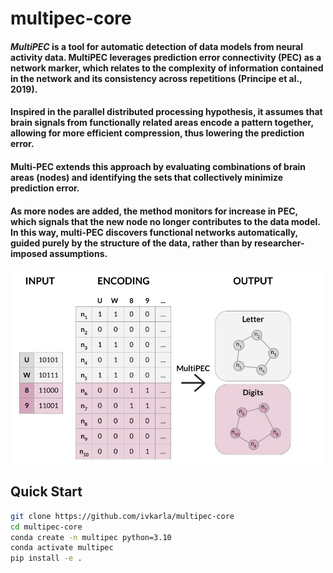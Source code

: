 # multipec-core

#### ***MultiPEC*** is a tool for automatic detection of data models from neural activity data. MultiPEC leverages prediction error connectivity (PEC) as a network marker, which relates to the complexity of information contained in the network and its consistency across repetitions ​(Principe et al., 2019)​.
#### Inspired in the parallel distributed processing hypothesis, it assumes that brain signals from functionally related areas encode a pattern together, allowing for more efficient compression, thus lowering the prediction error. 
#### Multi-PEC extends this approach by evaluating combinations of brain areas (nodes) and identifying the sets that collectively minimize prediction error. 
#### As more nodes are added, the method monitors for increase in PEC, which signals that the new node no longer contributes to the data model. In this way, multi-PEC discovers functional networks automatically, guided purely by the structure of the data, rather than by researcher-imposed assumptions.

<img src="data/figures/simulation/FIG2A.jpg" alt="System Diagram" width="500">

## Quick Start

```bash
git clone https://github.com/ivkarla/multipec-core
cd multipec-core
conda create -n multipec python=3.10
conda activate multipec
pip install -e .
